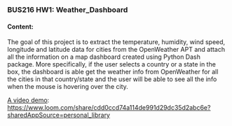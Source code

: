 ### BUS216 HW1: Weather_Dashboard

#### Content:
The goal of this project is to extract the temperature, humidity, wind speed, longitude and latitude data for cities from the OpenWeather APT and attach all the information on a map dashboard created using Python Dash package. More specifically, if the user selects a country or a state in the box, the dashboard is able get the weather info from OpenWeather for all the cities in that country/state and the user will be able to see all the info when the mouse is hovering over the city.

<ins>A video demo</ins>: https://www.loom.com/share/cdd0ccd74a114de991d29dc35d2abc6e?sharedAppSource=personal_library
